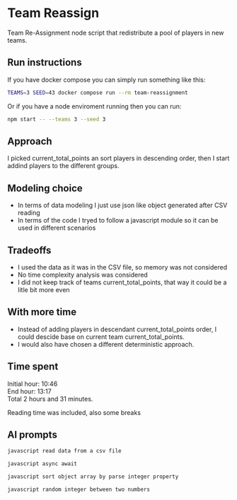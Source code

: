# Team Reassign

Team Re-Assignment node script that redistribute a pool of players in new teams.

## Run instructions

If you have docker compose you can simply run something like this:

```bash
TEAMS=3 SEED=43 docker compose run --rm team-reassignment
```

Or if you have a node enviroment running then you can run:
```bash
npm start -- --teams 3 --seed 3
```

## Approach
I picked current_total_points an sort players in descending order, then I start addind players to the different groups.

## Modeling choice
* In terms of data modeling I just use json like object generated after CSV reading
* In terms of the code I tryed to follow a javascript module so it can be used in different scenarios

## Tradeoffs
* I used the data as it was in the CSV file, so memory was not considered  
* No time complexity analysis was considered  
* I did not keep track of teams current_total_points, that way it could be a litle bit more even  

## With more time
* Instead of adding players in descendant current_total_points order, I could descide base on current team current_total_points.
* I would also have chosen a different deterministic approach.

## Time spent
Initial hour: 10:46  
End hour: 13:17  
Total 2 hours and 31 minutes.  

Reading time was included, also some breaks

## AI prompts

```bash
javascript read data from a csv file
```
```bash
javascript async await
```
```bash
javascript sort object array by parse integer property
```
```bash
javascript random integer between two numbers
```
